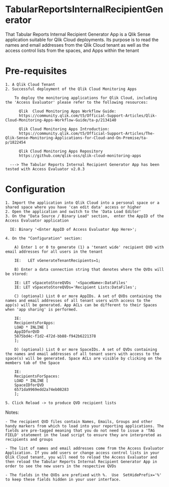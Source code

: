 # TabularReportsInternalRecipientGenerator
That Tabular Reports Internal Recipient Generator App is a Qlik Sense application suitable for Qlik Cloud deployments. Its purpose is to read the  names and email addresses from the Qlik Cloud tenant as well as the access control lists from the spaces, and Apps within the tenant

# Pre-requisites
    1. A Qlik Cloud Tenant
    2. Successful deployment of the Qlik Cloud Monitoring Apps
    
        To deploy the monitoring applications for Qlik Cloud, including the 'Access Evaluator' please refer to the following resources:

	      Qlik  Cloud Monitoring Apps Workflow Guide:
 	      https://community.qlik.com/t5/Official-Support-Articles/Qlik-Cloud-Monitoring-Apps-Workflow-Guide/ta-p/2134140

	      Qlik Cloud Monitoring Apps Introduction:
	      https://community.qlik.com/t5/Official-Support-Articles/The-Qlik-Sense-Monitoring-Applications-for-Cloud-and-On-Premise/ta-p/1822454

	      Qlik Cloud Monitoring Apps Repository
	      https://github.com/qlik-oss/qlik-cloud-monitoring-apps

      ---> The Tabular Reports Internal Recipient Generator App has been tested with Access Evaluator v2.0.3

# Configuration

    1. Import the application into Qlik Cloud into a personal space or a shared space where you have 'can edit data' access or higher
    2. Open the application and switch to the 'Data Load Editor'
    3. On the "Data Source / Binary Load" section,  enter the AppID of the Access Evaluator application

      IE: Binary '<Enter AppID of Access Evaluator App Here>';
    
    4. On the "Configuration" section: 

        A) Enter 1 or 0 to generate (1) a 'tenant wide' recipient QVD with email addresses for all users in the tenant
        
        IE:   LET vGenerateTenantRecipients=1;

        B) Enter a data connection string that denotes where the QVDs will be stored:

        IE: LET vSpacetoStoreQVDs  '<SpaceName>:DataFiles'
        IE: LET vSpacetoStoreQVDs='Recipient Lists:DataFiles';

        C) (optional) List 0 or more AppIDs. A set of QVDs containing the names and email addresses of all tenant users with access to the app(s) will be generated. App ACLs can be different to their Spaces when 'app sharing' is performed.

        IE: 
        RecipientsForApps:
        LOAD * INLINE [
        AppIDforQVD
        5875bd4c-f1d2-472d-bb88-f942b6221378
        ];

        D) (optional) List 0 or more SpaceIDs. A set of QVDs containing the names and email addresses of all tenant users with access to the space(s) will be generated. Space ACLs are visible by clicking on the members tab of the Space

        IE: 
        RecipientsForSpaces:
        LOAD * INLINE [
        SpaceIDforQVD
        6571da9969edd2a74eb08283
        ];

    5. Click Reload -> to produce QVD recipient lists

Notes:

    - The recipient QVD files contain Names, Emails, Groups and other handy markers from which to load into your reporting applications. The fields are pre-tagged meaning that you do not need to issue a 'TAG FIELD' statement in the load script to ensure they are interpreted as recipients and groups

    - The list of names and email addresses come from the Access Evaluator Application. If you add users or change access control lists in your Qlik Cloud tenant, you will need to reload the Access Evaluator and then reload the Tabular Reports Internal Recipient Generator App in order to see the new users in the respective QVDs

    - The fields in the QVDs are prefixed with %.  Use  SetHidePrefix='%' to keep these fields hidden in your user interface. 

